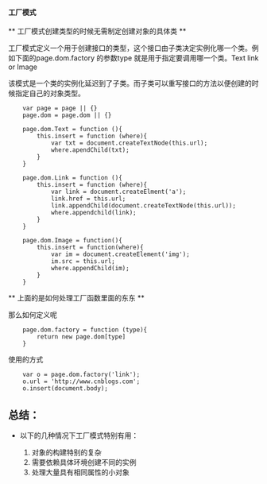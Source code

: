 #### 工厂模式
** 工厂模式创建类型的时候无需制定创建对象的具体类 **

工厂模式定义一个用于创建接口的类型，这个接口由子类决定实例化哪一个类。例如下面的page.dom.factory  的参数type 就是用于指定要调用哪一个类。Text link or Image 

该模式是一个类的实例化延迟到了子类。而子类可以重写接口的方法以便创建的时候指定自己的对象类型。

```
	var page = page || {}
	page.dom = page.dom || {}
	
	page.dom.Text = function (){
		this.insert = function (where){
			var txt = document.createTextNode(this.url);
			where.apendChild(txt);
		}
	}
	
	page.dom.Link = function (){
		this.insert = function (where){
			var link = document.createElment('a');
			link.href = this.url;
			link.appendChild(document.createTextNode(this.url));
			where.appendchild(link);
		}
	}
	
	page.dom.Image = function(){
		this.insert = function(where){
			var im = document.createElement('img');
			im.src = this.url;
			where.appendChild(im);
		}
	}

```


** 上面的是如何处理工厂函数里面的东东 **

那么如何定义呢

```
	page.dom.factory = function (type){
		return new page.dom[type]
	}
```

使用的方式
```
	var o = page.dom.factory('link');
	o.url = 'http://www.cnblogs.com';
	o.insert(document.body);
```
## 总结：

* 以下的几种情况下工厂模式特别有用：

   1. 对象的构建特别的复杂
   2. 需要依赖具体环境创建不同的实例
   3. 处理大量具有相同属性的小对象